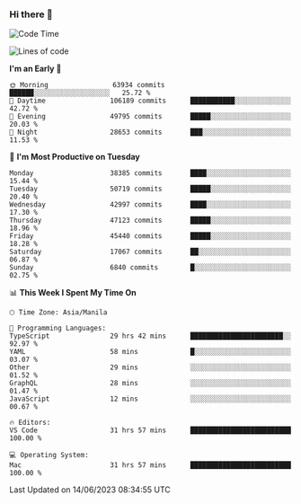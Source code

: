 ### Hi there 👋

<!--START_SECTION:waka-->
![Code Time](http://img.shields.io/badge/Code%20Time-4%2C070%20hrs%2019%20mins-blue)

![Lines of code](https://img.shields.io/badge/From%20Hello%20World%20I%27ve%20Written-100.9%20million%20lines%20of%20code-blue)

**I'm an Early 🐤** 

```text
🌞 Morning                63934 commits       ██████░░░░░░░░░░░░░░░░░░░   25.72 % 
🌆 Daytime                106189 commits      ███████████░░░░░░░░░░░░░░   42.72 % 
🌃 Evening                49795 commits       █████░░░░░░░░░░░░░░░░░░░░   20.03 % 
🌙 Night                  28653 commits       ███░░░░░░░░░░░░░░░░░░░░░░   11.53 % 
```
📅 **I'm Most Productive on Tuesday** 

```text
Monday                   38385 commits       ████░░░░░░░░░░░░░░░░░░░░░   15.44 % 
Tuesday                  50719 commits       █████░░░░░░░░░░░░░░░░░░░░   20.40 % 
Wednesday                42997 commits       ████░░░░░░░░░░░░░░░░░░░░░   17.30 % 
Thursday                 47123 commits       █████░░░░░░░░░░░░░░░░░░░░   18.96 % 
Friday                   45440 commits       █████░░░░░░░░░░░░░░░░░░░░   18.28 % 
Saturday                 17067 commits       ██░░░░░░░░░░░░░░░░░░░░░░░   06.87 % 
Sunday                   6840 commits        █░░░░░░░░░░░░░░░░░░░░░░░░   02.75 % 
```


📊 **This Week I Spent My Time On** 

```text
🕑︎ Time Zone: Asia/Manila

💬 Programming Languages: 
TypeScript               29 hrs 42 mins      ███████████████████████░░   92.97 % 
YAML                     58 mins             █░░░░░░░░░░░░░░░░░░░░░░░░   03.07 % 
Other                    29 mins             ░░░░░░░░░░░░░░░░░░░░░░░░░   01.52 % 
GraphQL                  28 mins             ░░░░░░░░░░░░░░░░░░░░░░░░░   01.47 % 
JavaScript               12 mins             ░░░░░░░░░░░░░░░░░░░░░░░░░   00.67 % 

🔥 Editors: 
VS Code                  31 hrs 57 mins      █████████████████████████   100.00 % 

💻 Operating System: 
Mac                      31 hrs 57 mins      █████████████████████████   100.00 % 
```


 Last Updated on 14/06/2023 08:34:55 UTC
<!--END_SECTION:waka-->


<!--
**rad182/rad182** is a ✨ _special_ ✨ repository because its `README.md` (this file) appears on your GitHub profile.

Here are some ideas to get you started:

- 🔭 I’m currently working on ...
- 🌱 I’m currently learning ...
- 👯 I’m looking to collaborate on ...
- 🤔 I’m looking for help with ...
- 💬 Ask me about ...
- 📫 How to reach me: ...
- 😄 Pronouns: ...
- ⚡ Fun fact: ...
-->
